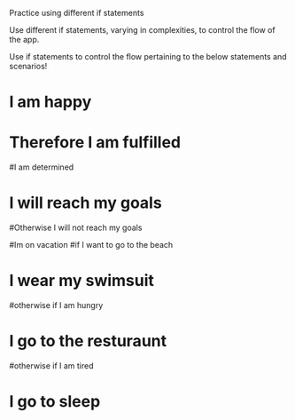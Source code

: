 Practice using different if statements

Use different if statements, varying in complexities, to control the flow of the app.

Use if statements to control the flow pertaining to the below statements and scenarios!
# I am happy
#    Therefore I am fulfilled

#I am determined
#    I will reach my goals
#Otherwise I will not reach my goals

#Im on vacation
#if I want to go to the beach
#    I wear my swimsuit
#otherwise if I am hungry
#    I go to the resturaunt
#otherwise if I am tired
#    I go to sleep